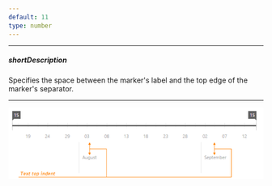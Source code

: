 ```yaml
---
default: 11
type: number
---
```

---
##### shortDescription
Specifies the space between the marker's label and the top edge of the marker's separator.

---
![RangeSelectorScaleMarkerTextTopIndent ChartJS](/images/ChartJS/RangeSelectorScaleMarkerTextTopIndent.png)